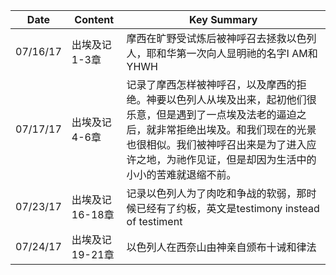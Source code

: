 |Date|Content|Key Summary|
|---	|---	|---	|
|07/16/17|出埃及记1-3章|摩西在旷野受试炼后被神呼召去拯救以色列人，耶和华第一次向人显明祂的名字I AM和YHWH|
|07/17/17|出埃及记4-6章|记录了摩西怎样被神呼召，以及摩西的拒绝。神要以色列人从埃及出来，起初他们很乐意，但是遇到了一点埃及法老的逼迫之后，就非常拒绝出埃及。和我们现在的光景也很相似。我们被神呼召出来是为了进入应许之地，为祂作见证，但是却因为生活中的小小的苦难就退缩不前。|
|07/23/17|出埃及记16-18章|记录以色列人为了肉吃和争战的软弱，那时候已经有了约板，英文是testimony instead of testiment|
|07/24/17	|出埃及记 19-21章	|以色列人在西奈山由神亲自颁布十诫和律法	|
